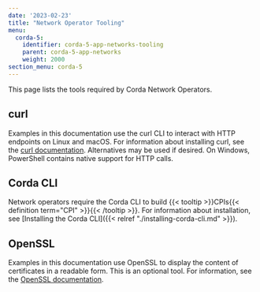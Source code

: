 ```yaml
---
date: '2023-02-23'
title: "Network Operator Tooling"
menu:
  corda-5:
    identifier: corda-5-app-networks-tooling
    parent: corda-5-app-networks
    weight: 2000
section_menu: corda-5
---
```

This page lists the tools required by Corda Network Operators.

## curl

Examples in this documentation use the curl CLI to interact with HTTP endpoints on Linux and macOS. For information about installing curl, see the [curl documentation](https://curl.se/). Alternatives may be used if desired.
On Windows, PowerShell contains native support for HTTP calls.

## Corda CLI

Network operators require the Corda CLI to build {{< tooltip >}}CPIs{{< definition term="CPI" >}}{{< /tooltip >}}.
For information about installation, see [Installing the Corda CLI]({{< relref "./installing-corda-cli.md" >}}).

## OpenSSL

Examples in this documentation use OpenSSL to display the content of certificates in a readable form. This is an optional tool. For information, see the [OpenSSL documentation](https://www.openssl.org/docs/). 